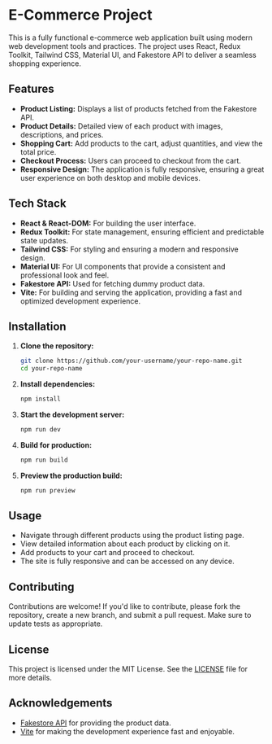 # E-Commerce Project

This is a fully functional e-commerce web application built using modern web development tools and practices. The project uses React, Redux Toolkit, Tailwind CSS, Material UI, and Fakestore API to deliver a seamless shopping experience.

## Features

-   **Product Listing:** Displays a list of products fetched from the Fakestore API.
-   **Product Details:** Detailed view of each product with images, descriptions, and prices.
-   **Shopping Cart:** Add products to the cart, adjust quantities, and view the total price.
-   **Checkout Process:** Users can proceed to checkout from the cart.
-   **Responsive Design:** The application is fully responsive, ensuring a great user experience on both desktop and mobile devices.

## Tech Stack

-   **React & React-DOM:** For building the user interface.
-   **Redux Toolkit:** For state management, ensuring efficient and predictable state updates.
-   **Tailwind CSS:** For styling and ensuring a modern and responsive design.
-   **Material UI:** For UI components that provide a consistent and professional look and feel.
-   **Fakestore API:** Used for fetching dummy product data.
-   **Vite:** For building and serving the application, providing a fast and optimized development experience.

## Installation

1. **Clone the repository:**

    ```bash
    git clone https://github.com/your-username/your-repo-name.git
    cd your-repo-name
    ```

2. **Install dependencies:**

    ```bash
    npm install
    ```

3. **Start the development server:**

    ```bash
    npm run dev
    ```

4. **Build for production:**

    ```bash
    npm run build
    ```

5. **Preview the production build:**
    ```bash
    npm run preview
    ```

## Usage

-   Navigate through different products using the product listing page.
-   View detailed information about each product by clicking on it.
-   Add products to your cart and proceed to checkout.
-   The site is fully responsive and can be accessed on any device.

## Contributing

Contributions are welcome! If you'd like to contribute, please fork the repository, create a new branch, and submit a pull request. Make sure to update tests as appropriate.

## License

This project is licensed under the MIT License. See the [LICENSE](LICENSE) file for more details.

## Acknowledgements

-   [Fakestore API](https://fakestoreapi.com/) for providing the product data.
-   [Vite](https://vitejs.dev/) for making the development experience fast and enjoyable.
